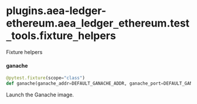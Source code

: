 <a id="plugins.aea-ledger-ethereum.aea_ledger_ethereum.test_tools.fixture_helpers"></a>

# plugins.aea-ledger-ethereum.aea`_`ledger`_`ethereum.test`_`tools.fixture`_`helpers

Fixture helpers

<a id="plugins.aea-ledger-ethereum.aea_ledger_ethereum.test_tools.fixture_helpers.ganache"></a>

#### ganache

```python
@pytest.fixture(scope="class")
def ganache(ganache_addr=DEFAULT_GANACHE_ADDR, ganache_port=DEFAULT_GANACHE_PORT, timeout: float = 2.0, max_attempts: int = 10)
```

Launch the Ganache image.

